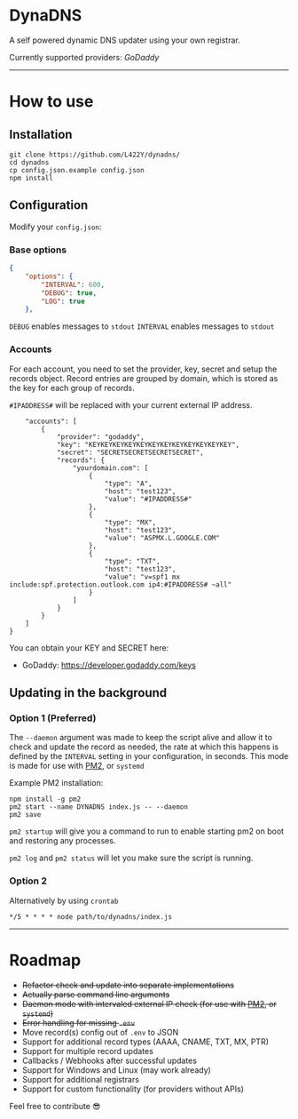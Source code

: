 # DynaDNS

A self powered dynamic DNS updater using your own registrar.

Currently supported providers: *GoDaddy*

---

# How to use

## Installation

 ```shell
 git clone https://github.com/L422Y/dynadns/
 cd dynadns
 cp config.json.example config.json
 npm install
 ```

## Configuration

Modify your `config.json`:

### Base options
```json
{
    "options": {
        "INTERVAL": 600,
        "DEBUG": true,
        "LOG": true
    },
```

`DEBUG` enables messages to `stdout`
`INTERVAL` enables messages to `stdout`

### Accounts

For each account, you need to set the provider, key, secret and setup the records object.
Record entries are grouped by domain, which is stored as the key for each group of records.

`#IPADDRESS#` will be replaced with your current external IP address.

```
    "accounts": [
        {
            "provider": "godaddy",
            "key": "KEYKEYKEYKEYKEYKEYKEYKEYKEYKEYKEYKEY",
            "secret": "SECRETSECRETSECRETSECRET",
            "records": {
                "yourdomain.com": [
                    {
                        "type": "A",
                        "host": "test123",
                        "value": "#IPADDRESS#"
                    },
                    {
                        "type": "MX",
                        "host": "test123",
                        "value": "ASPMX.L.GOOGLE.COM"
                    },
                    {
                        "type": "TXT",
                        "host": "test123",
                        "value": "v=spf1 mx include:spf.protection.outlook.com ip4:#IPADDRESS# ~all"
                    }
                ]
            }
        }
    ]
}
```



You can obtain your KEY and SECRET here:
* GoDaddy: https://developer.godaddy.com/keys

## Updating in the background


### Option 1 (Preferred)
The `--daemon` argument was made to keep the script alive and allow it to check and update the record as needed, the rate at which this happens is defined by the `INTERVAL` setting in your configuration, in seconds. This mode is made for use with [PM2](https://pm2.keymetrics.io/), or `systemd`

Example PM2 installation:
```shell
npm install -g pm2
pm2 start --name DYNADNS index.js -- --daemon
pm2 save
```

`pm2 startup` will give you a command to run to enable starting pm2 on boot and restoring any processes.

`pm2 log` and `pm2 status` will let you make sure the script is running.


### Option 2
Alternatively by using `crontab`

```shell
*/5 * * * * node path/to/dynadns/index.js
```

---

# Roadmap

- ~~Refactor check and update into separate implementations~~
- ~~Actually parse command line arguments~~
- ~~Daemon mode with intervaled external IP check (for use with [PM2](https://pm2.keymetrics.io/), or `systemd`)~~
- ~~Error handling for missing `.env`~~
- Move record(s) config out of `.env` to JSON
- Support for additional record types (AAAA, CNAME, TXT, MX, PTR)
- Support for multiple record updates
- Callbacks / Webhooks after successful updates
- Support for Windows and Linux (may work already)
- Support for additional registrars
- Support for custom functionality (for providers without APIs)


Feel free to contribute 😎
